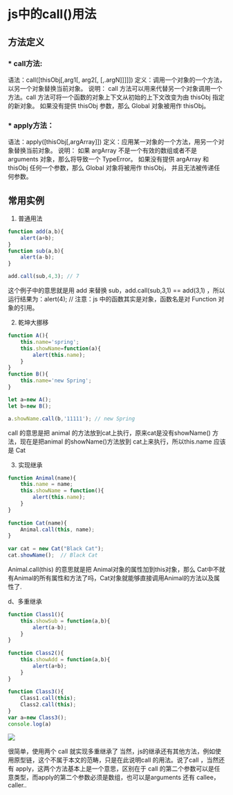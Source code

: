# js中的call()用法

## 方法定义

### * call方法: 

语法：call([thisObj[,arg1[, arg2[,   [,.argN]]]]]) 
定义：调用一个对象的一个方法，以另一个对象替换当前对象。 
说明： 
call 方法可以用来代替另一个对象调用一个方法。call 方法可将一个函数的对象上下文从初始的上下文改变为由 thisObj 指定的新对象。 
如果没有提供 thisObj 参数，那么 Global 对象被用作 thisObj。 

### * apply方法： 

语法：apply([thisObj[,argArray]]) 
定义：应用某一对象的一个方法，用另一个对象替换当前对象。 
说明： 
如果 argArray 不是一个有效的数组或者不是 arguments 对象，那么将导致一个 TypeError。 
如果没有提供 argArray 和 thisObj 任何一个参数，那么 Global 对象将被用作 thisObj， 并且无法被传递任何参数。
 
## 常用实例

1. 普通用法

```js
function add(a,b){
	alert(a+b);
}
function sub(a,b){
	alert(a-b);
}

add.call(sub,4,3); // 7
 ``` 

 这个例子中的意思就是用 add 来替换 sub，add.call(sub,3,1) == add(3,1) ，所以运行结果为：alert(4); // 注意：js 中的函数其实是对象，函数名是对 Function 对象的引用。
 
2. 乾坤大挪移

```js
function A(){
	this.name='spring';
	this.showName=function(a){
		alert(this.name);
	}
}
function B(){
	this.name='new Spring';
}

let a=new A();
let b=new B();

a.showName.call(b,'11111'); // new Spring 
 ```  

 call 的意思是把 animal 的方法放到cat上执行，原来cat是没有showName() 方法，现在是把animal 的showName()方法放到 cat上来执行，所以this.name 应该是 Cat
 
3. 实现继承

```js
function Animal(name){      
    this.name = name;      
    this.showName = function(){      
        alert(this.name);      
    }      
}      
   
function Cat(name){    
    Animal.call(this, name); 
}      
    
var cat = new Cat("Black Cat");     
cat.showName();  // Black Cat
```

 Animal.call(this) 的意思就是把 Animal对象的属性加到this对象，那么 Cat中不就有Animal的所有属性和方法了吗，Cat对象就能够直接调用Animal的方法以及属性了.
 
d、多重继承

```js
function Class1(){  
    this.showSub = function(a,b){  
        alert(a-b);  
    }  
}  
  
function Class2(){  
    this.showAdd = function(a,b){  
        alert(a+b);  
    }  
}  
  
function Class3(){  
    Class1.call(this);  
    Class2.call(this);  
} 
var a=new Class3();
console.log(a)  
```
![](https://github.com/jianjun6668/Record/img/4.jpg)  


 很简单，使用两个 call 就实现多重继承了
当然，js的继承还有其他方法，例如使用原型链，这个不属于本文的范畴，只是在此说明call 的用法。说了call ，当然还有 apply，这两个方法基本上是一个意思，区别在于 call 的第二个参数可以是任意类型，而apply的第二个参数必须是数组，也可以是arguments
还有 callee，caller..
